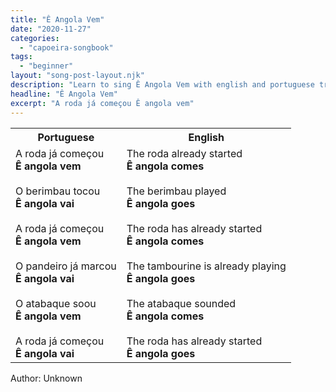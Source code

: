 ```yaml
---
title: "Ê Angola Vem"
date: "2020-11-27"
categories: 
  - "capoeira-songbook"
tags: 
  - "beginner"
layout: "song-post-layout.njk"
description: "Learn to sing Ê Angola Vem with english and portuguese translations along with a video to help you learn."
headline: "Ê Angola Vem"
excerpt: "A roda já começou Ê angola vem"
---
```


<table class="capoeira-table">
    <tr class="header-row">
        <th>Portuguese</th>
        <th>English</th>
    </tr>
    <tr>
        <td>
            A roda já começou<br>
            <strong>Ê angola vem</strong><br><br>
            O berimbau tocou<br>
            <strong>Ê angola vai</strong><br><br>
            A roda já começou<br>
            <strong>Ê angola vem</strong><br><br>
            O pandeiro já marcou<br>
            <strong>Ê angola vai</strong><br><br>
            O atabaque soou<br>
            <strong>Ê angola vem</strong><br><br>
            A roda já começou<br>
            <strong>Ê angola vai</strong>
        </td>
        <td>
            The roda already started<br>
            <strong>Ê angola comes</strong><br><br>
            The berimbau played<br>
            <strong>Ê angola goes</strong><br><br>
            The roda has already started<br>
            <strong>Ê angola comes</strong><br><br>
            The tambourine is already playing<br>
            <strong>Ê angola goes</strong><br><br>
            The atabaque sounded<br>
            <strong>Ê angola comes</strong><br><br>
            The roda has already started<br>
            <strong>Ê angola goes</strong>
        </td>
    </tr>
</table>

<figcaption>
Author: Unknown
</figcaption>
